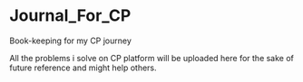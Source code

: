 # Journal_For_CP
Book-keeping for my CP journey


All the problems i solve on CP platform will be uploaded here for the sake of future reference and might help others.

